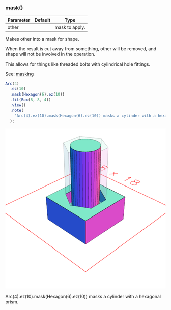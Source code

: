 ### mask()
Parameter|Default|Type
---|---|---
other||mask to apply.

Makes other into a mask for shape.

When the result is cut away from something, other will be removed, and shape will not be involved in the operation.

This allows for things like threaded bolts with cylindrical hole fittings.

See: [masking](#https://raw.githubusercontent.com/jsxcad/JSxCAD/master/nb/api/masking.nb)

```JavaScript
Arc(4)
  .ez(10)
  .mask(Hexagon(6).ez(10))
  .fit(Box(8, 8, 4))
  .view()
  .note(
    'Arc(4).ez(10).mask(Hexagon(6).ez(10)) masks a cylinder with a hexagonal prism.'
  );
```

![Image](mask.md.0.png)

Arc(4).ez(10).mask(Hexagon(6).ez(10)) masks a cylinder with a hexagonal prism.
